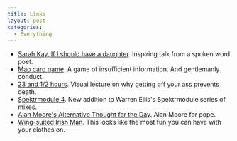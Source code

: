 ```yaml
---
title: Links
layout: post
categories:
  - Everything
---
```


* [Sarah Kay, If I should have a daughter](http://www.youtube.com/watch?v=0snNB1yS3IE). Inspiring talk from a spoken word poet.
* [Mao card game](http://en.wikipedia.org/wiki/Mao_%28card_game%29). A game of insufficient information. And gentlemanly conduct.
* [23 and 1/2 hours](http://www.youtube.com/watch?v=aUaInS6HIGo). Visual lecture on why getting off your ass prevents death.
* [Spektrmodule 4](http://www.warrenellis.com/?p=13604). New addition to Warren Ellis's Spektrmodule series of mixes.
* [Alan Moore's Alternative Thought for the Day](http://audioboo.fm/boos/607320-alan-moore-s-alternative-thought-for-the-day). Alan Moore for pope.
* [Wing-suited Irish Man](http://www.youtube.com/watch?v=fO3Rc8q_PMw). This looks like the most fun you can have with your clothes on.